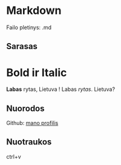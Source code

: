 # Markdown
Failo pletinys: .md
## Sarasas
# Bold ir Italic
**Labas** rytas, Lietuva !
Labas _rytas_. Lietuva?

## Nuorodos
Github: [mano profilis](https://github.com/SamantaBar)

## Nuotraukos

ctrl+v 
